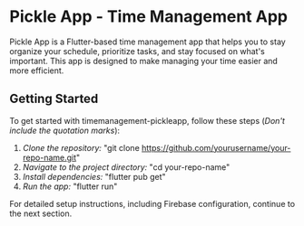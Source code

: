 # Pickle App - Time Management App

Pickle App is a Flutter-based time management app that helps you to stay organize your schedule, prioritize tasks, and stay focused on what's important. This app is designed to make managing your time easier and more efficient.

## Getting Started
To get started with timemanagement-pickleapp, follow these steps (*Don't include the quotation marks*):

1. *Clone the repository:* "git clone https://github.com/yourusername/your-repo-name.git"
2. *Navigate to the project directory:* "cd your-repo-name"
3. *Install dependencies:* "flutter pub get"
4. *Run the app:* "flutter run"

For detailed setup instructions, including Firebase configuration, continue to the next section.
